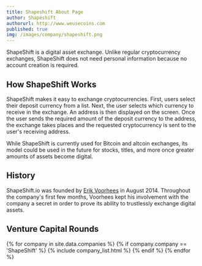 ```yaml
---
title: Shapeshift About Page
author: Shapeshift
authorurl: http://www.weusecoins.com
published: true
img: /images/company/shapeshift.png
---
```

ShapeShift is a digital asset exchange. Unlike regular cryptocurrency exchanges, ShapeShift does not need personal information because no account creation is required. 

## How ShapeShift Works

ShapeShift makes it easy to exchange cryptocurrencies. First, users select their deposit currency from a list. Next, the user selects which currency to receive in the exchange. An address is then displayed on the screen. Once the user sends the required amount of the deposit currency to the address, the exchange takes places and the requested cryptocurrency is sent to the user's receiving address.  

While ShapeShift is currently used for Bitcoin and altcoin exchanges, its model could be used in the future for stocks, titles, and more once greater amounts of assets become digital. 

## History

ShapeShift.io was founded by [Erik Voorhees](/erik-voorhees/) in August 2014. Throughout the company's first few months, Voorhees kept his involvement with the company a secret in order to prove its ability to trustlessly exchange digital assets. 

## Venture Capital Rounds

{% for company in site.data.companies %}
{% if company.company == 'ShapeShift' %}
{% include company_list.html %}
{% endif %}
{% endfor %}